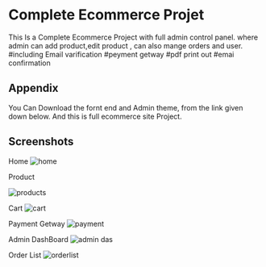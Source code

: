 
# Complete Ecommerce Projet

This Is a Complete Ecommerce Project with full admin control panel.
where admin can add product,edit product , can also mange orders and user.
#including Email varification
#peyment getway
#pdf print out
#emai confirmation


## Appendix

You Can Download the fornt end and Admin theme, from the link given down below.
And this is full ecommerce site Project.


## Screenshots

Home
![home](https://user-images.githubusercontent.com/103540181/201425170-6f3fea11-3a56-4297-b8b2-a064cee40428.JPG)

Product

![products](https://user-images.githubusercontent.com/103540181/201425288-51d6dee1-3c94-45b7-ad4f-6d051ad8b605.JPG)

Cart
![cart](https://user-images.githubusercontent.com/103540181/201425411-4257f751-06be-4292-8a4e-4dd90504a0ef.JPG)

Payment Getway
![payment](https://user-images.githubusercontent.com/103540181/201425472-e900d6cc-e8f4-4036-9ada-2e7a18815606.JPG)

Admin DashBoard
![admin das](https://user-images.githubusercontent.com/103540181/201425517-49dbfc8b-bd7b-40cd-8bf0-55661fb35006.JPG)

Order List
![orderlist](https://user-images.githubusercontent.com/103540181/201425608-84f794e2-27ea-41ce-9cda-35ba4c20b749.JPG)